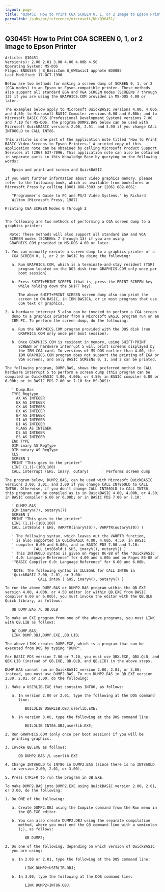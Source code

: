 ```yaml
---
layout: page
title: "Q30451: How to Print CGA SCREEN 0, 1, or 2 Image to Epson Printer"
permalink: /pubs/pc/reference/microsoft/kb/Q30451/
---
```


## Q30451: How to Print CGA SCREEN 0, 1, or 2 Image to Epson Printer

	Article: Q30451
	Version(s): 2.00 2.01 3.00 4.00 4.00b 4.50
	Operating System: MS-DOS
	Flags: ENDUSER | B_BasicCom B_GWBasicI appnote BQ0085
	Last Modified: 17-OCT-1990
	
	Below are two methods for making a screen dump of SCREEN 0, 1, or 2
	(CGA modes) to an Epson or Epson-compatible printer. These methods
	also support all standard EGA and VGA SCREEN modes (SCREENs 7 through
	13) if you are using the GRAPHICS.COM provided in MS-DOS 4.00 or
	later.
	
	The examples below apply to Microsoft QuickBASIC versions 4.00, 4.00b,
	and 4.50; to Microsoft BASIC Compiler versions 6.00 and 6.00b; and to
	Microsoft BASIC PDS (Professional Development System) versions 7.00
	and 7.10 for MS-DOS. The program DUMP2.BAS below can be used with
	Microsoft QuickBASIC versions 2.00, 2.01, and 3.00 if you change CALL
	INT86OLD to CALL INT86.
	
	This article is one part of the application note titled "How to Print
	BASIC Video Screens to Epson Printers." A printed copy of this
	application note can be obtained by calling Microsoft Product Support
	Services at (206) 637-7096. This application note can also be obtained
	in separate parts in this Knowledge Base by querying on the following
	words:
	
	   Epson and print and screen and QuickBASIC
	
	If you want further information about video graphics memory, please
	refer to the following book, which is available from bookstores or
	Microsoft Press by calling (800) 888-3303 or (206) 882-8661:
	
	   "Programmer's Guide to PC and PS/2 Video Systems," by Richard
	   Wilton (Microsoft Press, 1987)
	
	Printing CGA SCREEN Modes 0 Through 2
	-------------------------------------
	
	The following are two methods of performing a CGA screen dump to a
	graphics printer:
	
	  Note: These methods will also support all standard EGA and VGA
	  SCREEN modes (SCREENs 7 through 13) if you are using
	  GRAPHICS.COM provided in MS-DOS 4.00 or later.
	
	1. You can manually execute a screen dump to a graphics printer of a
	   CGA SCREEN 0, 1, or 2 in BASIC by doing the following:
	
	   a. Run GRAPHICS.COM, which is a terminate-and-stay resident (TSR)
	      program located on the DOS disk (run GRAPHICS.COM only once per
	      boot session).
	
	   b. Press SHIFT+PRINT SCREEN (that is, press the PRINT SCREEN key
	      while holding down the SHIFT key).
	
	      The above SHIFT+PRINT SCREEN screen dump also can print the
	      screen in GW-BASIC, in IBM BASICA, or in most programs that use
	      CGA text or graphics.
	
	2. A hardware interrupt 5 also can be invoked to perform a CGA screen
	   dump to a graphics printer from a Microsoft BASIC program run on an
	   IBM PC. To perform the screen dump, do the following:
	
	   a. Run the GRAPHICS.COM program provided with the DOS disk (run
	      GRAPHICS.COM only once per boot session).
	
	   b. Once GRAPHICS.COM is resident in memory, using SHIFT+PRINT
	      SCREEN or hardware interrupt 5 will print screens displayed by
	      the IBM CGA card. In versions of MS-DOS earlier than 4.00, the
	      IBM GRAPHICS.COM program does not support the printing of EGA or
	      VGA screens, and only BASIC SCREENs 0, 1, and 2 can be printed.
	
	The following program, DUMP.BAS, shows the preferred method to CALL
	hardware interrupt 5 to perform a screen dump (this program can be
	compiled in QuickBASIC 4.00, 4.00b, or 4.50; in BASIC compiler 6.00 or
	6.00b; or in BASIC PDS 7.00 or 7.10 for MS-DOS):
	
	   ' Dump.Bas
	   TYPE Regtype
	     AX AS INTEGER
	     BX AS INTEGER
	     CX AS INTEGER
	     DX AS INTEGER
	     BP AS INTEGER
	     SI AS INTEGER
	     DI AS INTEGER
	     FLAGS AS INTEGER
	     DS AS INTEGER
	     ES AS INTEGER
	   END TYPE
	   DIM inary AS RegType
	   DIM outary AS RegType
	   CLS
	   SCREEN 1
	   PRINT "This goes to the printer"
	   LINE (1,1)-(100,100)
	   CALL interrupt (&H5, inary, outary)      ' Performs screen dump
	
	The program below, DUMP2.BAS, can be used with Microsoft QuickBASIC
	versions 2.00, 2.01, and 3.00 if you change CALL INT86OLD to CALL
	INT86. Otherwise, if you don't change CALL INT86OLD to CALL INT86,
	this program can be compiled as is in QuickBASIC 4.00, 4.00b, or 4.50;
	in BASIC compiler 6.00 or 6.00b; or in BASIC PDS 7.00 or 7.10:
	
	   ' DUMP2.BAS
	   DIM inary%(7), outary%(7)
	   SCREEN 1
	   PRINT "This goes to the printer"
	   LINE (1,1)-(100,100)
	   CALL int86old ( &H5, VARPTR(inary%(0)), VARPTR(outary%(0)) )
	
	   ' The following syntax, which leaves out the VARPTR function,
	   ' is also supported in QuickBASIC 4.00, 4.00b, 4.50, in BASIC
	   ' compiler 6.00 and 6.00b, and in BASIC PDS 7.00 and 7.10:
	   '         CALL int86old ( &H5, inary%(), outary%() )
	   ' This INT86OLD syntax is given on Pages 86-88 of the "QuickBASIC
	   ' 4.0: Language Reference" for 4.00 and 4.00b and on Pages 86-88 of
	   '"BASIC Compiler 6.0: Language Reference" for 6.00 and 6.00b.
	
	   'NOTE: The following syntax is ILLEGAL for CALL INT86 in
	   'QuickBASIC 2.00, 2.01, or 3.00:
	   '           CALL int86 ( &H5, inary%(), outary%() )
	
	To run the above DUMP.BAS or DUMP2.BAS program within the QB.EXE
	version 4.00, 4.00b, or 4.50 editor (or within QB.EXE from BASIC
	compiler 6.00 or 6.00b), you must invoke the editor with the QB.QLB
	Quick library, as follows:
	
	   QB DUMP.BAS /L QB.QLB
	
	To make an EXE program from one of the above programs, you must LINK
	with QB.LIB as follows:
	
	   BC DUMP.BAS;
	   LINK DUMP.OBJ,DUMP.EXE,,QB.LIB;
	
	The above LINK creates DUMP.EXE, which is a program that can be
	executed from DOS by typing "DUMP".
	
	For BASIC PDS version 7.00 or 7.10, you must use QBX.EXE, QBX.QLB, and
	QBX.LIB (instead of QB.EXE, QB.QLB, and QB.LIB) in the above steps.
	
	DUMP.BAS cannot run in QuickBASIC version 2.00, 2.01, or 3.00;
	instead, you must use DUMP2.BAS. To run DUMP2.BAS in QB.EXE version
	2.00, 2.01, or 3.00, do the following:
	
	1. Make a USERLIB.EXE that contains INT86, as follows:
	
	   a. In version 2.00 or 2.01, type the following at the DOS command
	      line:
	
	         BUILDLIB USERLIB.OBJ,userlib.EXE;
	
	   b. In version 3.00, type the following at the DOS command line:
	
	         BUILDLIB INT86.OBJ,userlib.EXE;
	
	2. Run GRAPHICS.COM (only once per boot session) if you will be
	   printing graphics.
	
	3. Invoke QB.EXE as follows:
	
	      QB DUMP2.BAS /L userlib.EXE
	
	4. Change INT86OLD to INT86 in DUMP2.BAS (since there is no INT86OLD
	   in version 2.00, 2.01, or 3.00).
	
	5. Press CTRL+R to run the program in QB.EXE.
	
	To make DUMP2.BAS into DUMP2.EXE using QuickBASIC version 2.00, 2.01,
	or 3.00, do the following:
	
	1. Do ONE of the following:
	
	   a. Create DUMP2.OBJ using the Compile command from the Run menu in
	      the QB.EXE editor.
	
	   b. You can also create DUMP2.OBJ using the separate compilation
	      method, where you must end the QB command line with a semicolon
	      (;), as follows:
	
	         QB DUMP2;
	
	2. Do one of the following, depending on which version of QuickBASIC
	   you are using:
	
	   a. In 2.00 or 2.01, type the following at the DOS command line:
	
	         LINK DUMP2+USERLIB.OBJ;
	
	   b. In 3.00, type the following at the DOS command line:
	
	         LINK DUMP2+INT86.OBJ;
